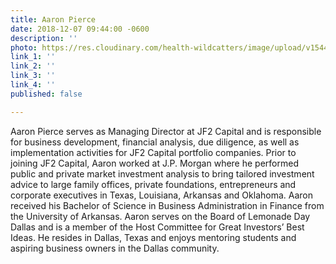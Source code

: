 ```yaml
---
title: Aaron Pierce
date: 2018-12-07 09:44:00 -0600
description: ''
photo: https://res.cloudinary.com/health-wildcatters/image/upload/v1544197462/image.png
link_1: ''
link_2: ''
link_3: ''
link_4: ''
published: false

---
```

Aaron Pierce serves as Managing Director at JF2 Capital and is responsible for business development, financial analysis, due diligence, as well as implementation activities for JF2 Capital portfolio companies. Prior to joining JF2 Capital, Aaron worked at J.P. Morgan where he performed public and private market investment analysis to bring tailored investment advice to large family offices, private foundations, entrepreneurs and corporate executives in Texas, Louisiana, Arkansas and Oklahoma. Aaron received his Bachelor of Science in Business Administration in Finance from the University of Arkansas. Aaron serves on the Board of Lemonade Day Dallas and is a member of the Host Committee for Great Investors’ Best Ideas. He resides in Dallas, Texas and enjoys mentoring students and aspiring business owners in the Dallas community.